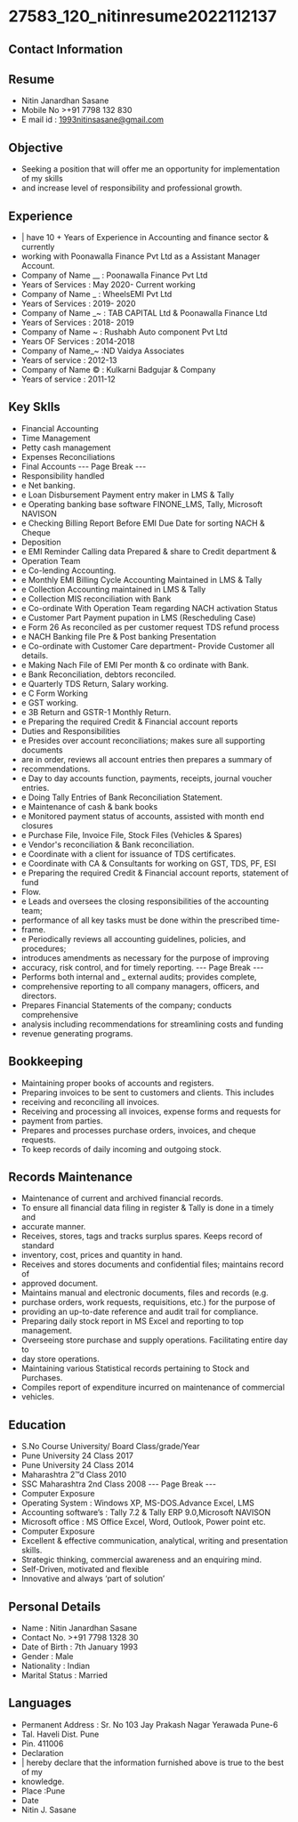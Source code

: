 # 27583_120_nitinresume2022112137

## Contact Information



## Resume

* Nitin Janardhan Sasane
* Mobile No >+91 7798 132 830
* E mail id : 1993nitinsasane@gmail.com


## Objective

* Seeking a position that will offer me an opportunity for implementation of my skills
* and increase level of responsibility and professional growth.


## Experience

* | have 10 + Years of Experience in Accounting and finance sector & currently
* working with Poonawalla Finance Pvt Ltd as a Assistant Manager Account.
* Company of Name __ : Poonawalla Finance Pvt Ltd
* Years of Services : May 2020- Current working
* Company of Name _ : WheelsEMI Pvt Ltd
* Years of Services : 2019- 2020
* Company of Name _~ : TAB CAPITAL Ltd & Poonawalla Finance Ltd
* Years of Services : 2018- 2019
* Company of Name ~ : Rushabh Auto component Pvt Ltd
* Years OF Services : 2014-2018
* Company of Name_~ :ND Vaidya Associates
* Years of service : 2012-13
* Company of Name © : Kulkarni Badgujar & Company
* Years of service : 2011-12


## Key Sklls

* Financial Accounting
* Time Management
* Petty cash management
* Expenses Reconciliations
* Final Accounts
--- Page Break ---
* Responsibility handled
* e Net banking.
* e Loan Disbursement Payment entry maker in LMS & Tally
* e Operating banking base software FINONE_LMS, Tally, Microsoft NAVISON
* e Checking Billing Report Before EMI Due Date for sorting NACH & Cheque
* Deposition
* e EMI Reminder Calling data Prepared & share to Credit department &
* Operation Team
* e Co-lending Accounting.
* e Monthly EMI Billing Cycle Accounting Maintained in LMS & Tally
* e Collection Accounting maintained in LMS & Tally
* e Collection MIS reconciliation with Bank
* e Co-ordinate With Operation Team regarding NACH activation Status
* e Customer Part Payment pupation in LMS (Rescheduling Case)
* e Form 26 As reconciled as per customer request TDS refund process
* e NACH Banking file Pre & Post banking Presentation
* e Co-ordinate with Customer Care department- Provide Customer all details.
* e Making Nach File of EMI Per month & co ordinate with Bank.
* e Bank Reconciliation, debtors reconciled.
* e Quarterly TDS Return, Salary working.
* e C Form Working
* e GST working.
* e 3B Return and GSTR-1 Monthly Return.
* e Preparing the required Credit & Financial account reports
* Duties and Responsibilities
* e Presides over account reconciliations; makes sure all supporting documents
* are in order, reviews all account entries then prepares a summary of
* recommendations.
* e Day to day accounts function, payments, receipts, journal voucher entries.
* e Doing Tally Entries of Bank Reconciliation Statement.
* e Maintenance of cash & bank books
* e Monitored payment status of accounts, assisted with month end closures
* e Purchase File, Invoice File, Stock Files (Vehicles & Spares)
* e Vendor's reconciliation & Bank reconciliation.
* e Coordinate with a client for issuance of TDS certificates.
* e Coordinate with CA & Consultants for working on GST, TDS, PF, ESI
* e Preparing the required Credit & Financial account reports, statement of fund
* Flow.
* e Leads and oversees the closing responsibilities of the accounting team;
* performance of all key tasks must be done within the prescribed time-
* frame.
* e Periodically reviews all accounting guidelines, policies, and procedures;
* introduces amendments as necessary for the purpose of improving
* accuracy, risk control, and for timely reporting.
--- Page Break ---
* Performs both internal and _ external audits; provides complete,
* comprehensive reporting to all company managers, officers, and directors.
* Prepares Financial Statements of the company; conducts comprehensive
* analysis including recommendations for streamlining costs and funding
* revenue generating programs.


## Bookkeeping

* Maintaining proper books of accounts and registers.
* Preparing invoices to be sent to customers and clients. This includes
* receiving and reconciling all invoices.
* Receiving and processing all invoices, expense forms and requests for
* payment from parties.
* Prepares and processes purchase orders, invoices, and cheque requests.
* To keep records of daily incoming and outgoing stock.


## Records Maintenance

* Maintenance of current and archived financial records.
* To ensure all financial data filing in register & Tally is done in a timely and
* accurate manner.
* Receives, stores, tags and tracks surplus spares. Keeps record of standard
* inventory, cost, prices and quantity in hand.
* Receives and stores documents and confidential files; maintains record of
* approved document.
* Maintains manual and electronic documents, files and records (e.g.
* purchase orders, work requests, requisitions, etc.) for the purpose of
* providing an up-to-date reference and audit trail for compliance.
* Preparing daily stock report in MS Excel and reporting to top management.
* Overseeing store purchase and supply operations. Facilitating entire day to
* day store operations.
* Maintaining various Statistical records pertaining to Stock and Purchases.
* Compiles report of expenditure incurred on maintenance of commercial
* vehicles.


## Education

* S.No Course University/ Board Class/grade/Year
* Pune University 24 Class 2017
* Pune University 24 Class 2014
* Maharashtra 2™d Class 2010
* SSC Maharashtra 2nd Class 2008
--- Page Break ---
* Computer Exposure
* Operating System : Windows XP, MS-DOS.Advance Excel, LMS
* Accounting software’s : Tally 7.2 & Tally ERP 9.0,Microsoft NAVISON
* Microsoft office : MS Office Excel, Word, Outlook, Power point etc.
* Computer Exposure
* Excellent & effective communication, analytical, writing and presentation skills.
* Strategic thinking, commercial awareness and an enquiring mind.
* Self-Driven, motivated and flexible
* Innovative and always ‘part of solution’


## Personal Details

* Name : Nitin Janardhan Sasane
* Contact No. >+91 7798 1328 30
* Date of Birth : 7th January 1993
* Gender : Male
* Nationality : Indian
* Marital Status : Married


## Languages

* Permanent Address : Sr. No 103 Jay Prakash Nagar Yerawada Pune-6
* Tal. Haveli Dist. Pune
* Pin. 411006
* Declaration
* | hereby declare that the information furnished above is true to the best of my
* knowledge.
* Place :Pune
* Date
* Nitin J. Sasane


